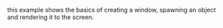 this example shows the basics of creating a window, spawning an object and rendering it to the screen.
